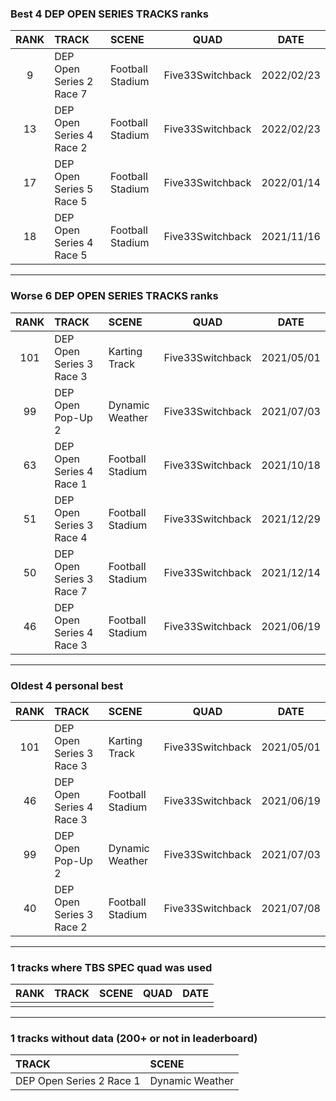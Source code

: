 ### Best 4 DEP OPEN SERIES TRACKS ranks
|RANK|TRACK|SCENE|QUAD|DATE|
|:---:|:---|:---|:---:|:---:|
|9|DEP Open Series 2 Race 7|Football Stadium|Five33Switchback|2022/02/23|
|13|DEP Open Series 4 Race 2|Football Stadium|Five33Switchback|2022/02/23|
|17|DEP Open Series 5 Race 5|Football Stadium|Five33Switchback|2022/01/14|
|18|DEP Open Series 4 Race 5|Football Stadium|Five33Switchback|2021/11/16|
---
### Worse 6 DEP OPEN SERIES TRACKS ranks
|RANK|TRACK|SCENE|QUAD|DATE|
|:---:|:---|:---|:---:|:---:|
|101|DEP Open Series 3 Race 3|Karting Track|Five33Switchback|2021/05/01|
|99|DEP Open Pop-Up 2|Dynamic Weather|Five33Switchback|2021/07/03|
|63|DEP Open Series 4 Race 1|Football Stadium|Five33Switchback|2021/10/18|
|51|DEP Open Series 3 Race 4|Football Stadium|Five33Switchback|2021/12/29|
|50|DEP Open Series 3 Race 7|Football Stadium|Five33Switchback|2021/12/14|
|46|DEP Open Series 4 Race 3|Football Stadium|Five33Switchback|2021/06/19|
---
### Oldest 4 personal best
|RANK|TRACK|SCENE|QUAD|DATE|
|:---:|:---|:---|:---:|:---:|
|101|DEP Open Series 3 Race 3|Karting Track|Five33Switchback|2021/05/01|
|46|DEP Open Series 4 Race 3|Football Stadium|Five33Switchback|2021/06/19|
|99|DEP Open Pop-Up 2|Dynamic Weather|Five33Switchback|2021/07/03|
|40|DEP Open Series 3 Race 2|Football Stadium|Five33Switchback|2021/07/08|
---
### 1 tracks where TBS SPEC quad was used
|RANK|TRACK|SCENE|QUAD|DATE|
|:---:|:---|:---|:---:|:---:|
||||||
---
### 1 tracks without data (200+ or not in leaderboard)
|TRACK|SCENE|
|:---|:---|
|DEP Open Series 2 Race 1|Dynamic Weather|

